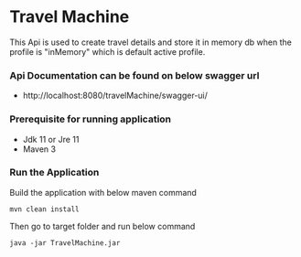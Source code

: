 # Travel Machine

This Api is used to create travel details and store it in memory db when the profile is "inMemory"
which is default active profile.

### Api Documentation can be found on below swagger url
* http://localhost:8080/travelMachine/swagger-ui/

### Prerequisite for running application
* Jdk 11 or Jre 11
* Maven 3

### Run the Application
Build the application with below maven command

`mvn clean install`

Then go to target folder and run below command

`java -jar TravelMachine.jar`



